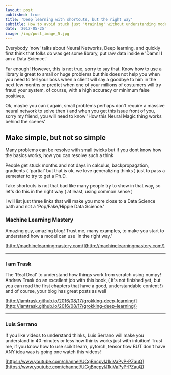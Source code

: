 ```yaml
---
layout: post
published: true
title: 'Deep learning with shortcuts, but the right way'
subtitle: How to avoid stuck just 'training' without understanding models
date: '2017-05-25'
image: /img/post_image_5.jpg
---
```

Everybody 'now' talks about Neural Networks, Deep learning, and quickly first think that folks do was get some library, put raw data inside e 'Damn! I am a Data Science.'

Far enough! However, this is not true, sorry to say that. Know how to use a library is great to small or huge problems but this does not help you when you need to tell your boss when a client will say a goodbye to him in the next few months or predict when one of your millions of costumers will try fraud your system, of course, with a high accuracy or minimum false positives.

Ok, maybe you can ( again, small problems perhaps don't require a massive neural network to solve then ) and when you get this issue front of you, sorry my friend, you will need to know 'How this Neural Magic thing works behind the scenes'

## Make simple, but not so simple
Many problems can be resolve with small twicks but if you dont know how the basics works, how you can resolve such a think

People get stuck months and not days in calculus, backpropagation, gradients ( 'partial' but that is ok, we love generalizing thinks ) just to pass a semester to try to get a Ph.D.

Take shortcuts is not that bad like many people try to show in that way, so let's do this in the right way ( at least, using common sense )


I will list just three links that will make you more close to a Data Science path and not a 'Pop/Fake/Hippie Data Science.'


### Machine Learning Mastery
Amazing guy, amazing blog!
Trust me, many examples, to make you start to understand how a model can use 'in the right way.'

[http://machinelearningmastery.com/](http://machinelearningmastery.com/)
___


### I am Trask
The 'Real Deal' to understand how things work from scratch using numpy! 
Andrew Trask do an excellent job with this book, ( it's not finished yet, but you can read the first chapters that have a good, understandable content !) and of course, your blog has great posts as well

[http://iamtrask.github.io/2016/08/17/grokking-deep-learning/](http://iamtrask.github.io/2016/08/17/grokking-deep-learning/)
___


### Luis Serrano
If you like videos to understand thinks, Luis Serrano will make you understand in 40 minutes or less how thinks works just with intuition!
Trust me, if you know how to use scikit learn, pytorch, tensor flow BUT don't have ANY idea was is going one watch this videos!

[https://www.youtube.com/channel/UCgBncpylJ1kiVaPyP-PZauQ](https://www.youtube.com/channel/UCgBncpylJ1kiVaPyP-PZauQ)
